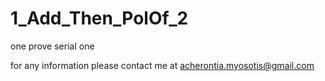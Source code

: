 # 1_Add_Then_PolOf_2
one prove serial one 

for any information 
please contact me at acherontia.myosotis@gmail.com
